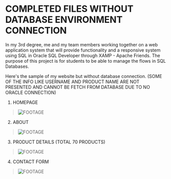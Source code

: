 # COMPLETED FILES WITHOUT DATABASE ENVIRONMENT CONNECTION
In my 3rd degree, me and my team members working together on a web application system that will provide functionality and a responsive system using SQL in Oracle SQL Developer through XAMP  - Apache Friends. The purpose of this project is for students to be able to manage the flows in SQL Databases.


Here's the sample of my website but without database connection. (SOME OF THE INFO LIKE USERNAME AND PRODUCT NAME ARE NOT PRESENTED AND CANNOT BE FETCH FROM DATABASE DUE TO NO ORACLE CONNECTION)

1) HOMEPAGE
>![FOOTAGE](https://raw.githubusercontent.com/codeEllo/OnlineShoppingSystem/main/Screenshot%202021-10-25%20000657.png)<br>

2) ABOUT
>![FOOTAGE](https://raw.githubusercontent.com/codeEllo/OnlineShoppingSystem/main/OUR%20STORY.png)<br>

3) PRODUCT DETAILS (TOTAL 70 PRODUCTS)
>![FOOTAGE](https://raw.githubusercontent.com/codeEllo/OnlineShoppingSystem/main/Screenshot%202021-10-25%20000306.png)<br>

4) CONTACT FORM
>![FOOTAGE](https://raw.githubusercontent.com/codeEllo/OnlineShoppingSystem/main/CONTACT.png)<br>
>



<!---
ellya16/ellya16 is a ✨ special ✨ repository because its `README.md` (this file) appears on your GitHub profile.
You can click the Preview link to take a look at your changes.
--->
